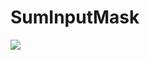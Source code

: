 # SumInputMask

[![](https://jitpack.io/v/djakonystar/SumInputMask.svg)](https://jitpack.io/#djakonystar/SumInputMask)
